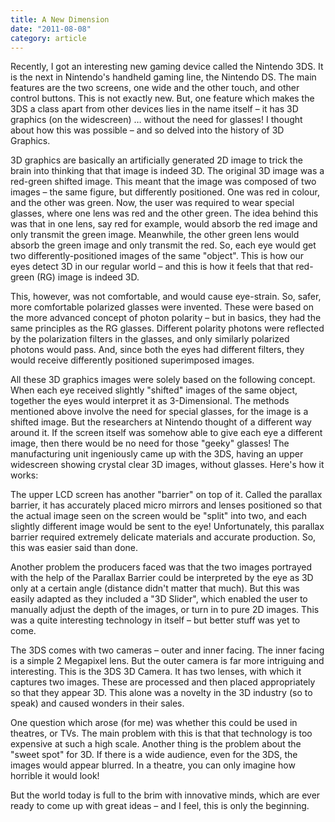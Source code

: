 ```yaml
---
title: A New Dimension
date: "2011-08-08"
category: article
---
```


Recently, I got an interesting new gaming device called the Nintendo 3DS. It is the next in Nintendo's handheld gaming line, the Nintendo DS. The main features are the two screens, one wide and the other touch, and other control buttons. This is not exactly new. But, one feature which makes the 3DS a class apart from other devices lies in the name itself – it has 3D graphics (on the widescreen) … without the need for glasses! I thought about how this was possible – and so delved into the history of 3D Graphics.

3D graphics are basically an artificially generated 2D image to trick the brain into thinking that that image is indeed 3D. The original 3D image was a red-green shifted image. This meant that the image was composed of two images – the same figure, but differently positioned. One was red in colour, and the other was green. Now, the user was required to wear special glasses, where one lens was red and the other green. The idea behind this was that in one lens, say red for example, would absorb the red image and only transmit the green image. Meanwhile, the other green lens would absorb the green image and only transmit the red. So, each eye would get two differently-positioned images of the same "object". This is how our eyes detect 3D in our regular world – and this is how it feels that that red-green (RG) image is indeed 3D.

This, however, was not comfortable, and would cause eye-strain. So, safer, more comfortable polarized glasses were invented. These were based on the more advanced concept of photon polarity – but in basics, they had the same principles as the RG glasses. Different polarity photons were reflected by the polarization filters in the glasses, and only similarly polarized photons would pass. And, since both the eyes had different filters, they would receive differently positioned superimposed images.

All these 3D graphics images were solely based on the following concept. When each eye received slightly "shifted" images of the same object, together the eyes would interpret it as 3-Dimensional. The methods mentioned above involve the need for special glasses, for the image is a shifted image. But the researchers at Nintendo thought of a different way around it. If the screen itself was somehow able to give each eye a different image, then there would be no need for those "geeky" glasses! The manufacturing unit ingeniously came up with the 3DS, having an upper widescreen showing crystal clear 3D images, without glasses. Here's how it works:

The upper LCD screen has another "barrier" on top of it. Called the parallax barrier, it has accurately placed micro mirrors and lenses positioned so that the actual image seen on the screen would be "split" into two, and each slightly different image would be sent to the eye! Unfortunately, this parallax barrier required extremely delicate materials and accurate production. So, this was easier said than done.

Another problem the producers faced was that the two images portrayed with the help of the Parallax Barrier could be interpreted by the eye as 3D only at a certain angle (distance didn't matter that much). But this was easily adapted as they included a "3D Slider", which enabled the user to manually adjust the depth of the images, or turn in to pure 2D images. This was a quite interesting technology in itself – but better stuff was yet to come.

The 3DS comes with two cameras – outer and inner facing. The inner facing is a simple 2 Megapixel lens. But the outer camera is far more intriguing and interesting. This is the 3DS 3D Camera. It has two lenses, with which it captures two images. These are processed and then placed appropriately so that they appear 3D. This alone was a novelty in the 3D industry (so to speak) and caused wonders in their sales.

One question which arose (for me) was whether this could be used in theatres, or TVs. The main problem with this is that that technology is too expensive at such a high scale. Another thing is the problem about the "sweet spot" for 3D. If there is a wide audience, even for the 3DS, the images would appear blurred. In a theatre, you can only imagine how horrible it would look!

But the world today is full to the brim with innovative minds, which are ever ready to come up with great ideas – and I feel, this is only the beginning.
